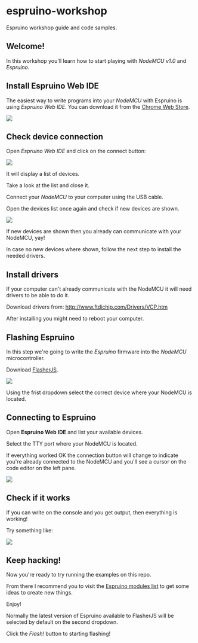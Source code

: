 # espruino-workshop
Espruino workshop guide and code samples.

## Welcome!
In this workshop you'll learn how to start playing with *NodeMCU v1.0* and *Espruino*.

## Install Espruino Web IDE

The easiest way to write programs into your *NodeMCU* with Espruino is using *Espruino Web IDE*.
You can download it from the [Chrome Web Store](https://chrome.google.com/webstore/detail/espruino-web-ide/bleoifhkdalbjfbobjackfdifdneehpo).

![](https://cldup.com/2-UW4Wvky--3000x3000.png)

## Check device connection

Open *Espruino Web IDE* and click on the connect button:

![](https://cldup.com/U6vIhXT0ha-2000x2000.png)

It will display a list of devices.

Take a look at the list and close it.

Connect your *NodeMCU* to your computer using the USB cable.

Open the devices list once again and check if new devices are shown.

![](https://cldup.com/fZ1uVOsICn-2000x2000.png)

If new devices are shown then you already can communicate with your NodeMCU, yay!

In case no new devices where shown, follow the next step to install the needed drivers.

## Install drivers

If your computer can't already communicate with the NodeMCU it will need
drivers to be able to do it.

Download drivers from:
http://www.ftdichip.com/Drivers/VCP.htm

After installing you might need to reboot your computer.

## Flashing Espruino

In this step we're going to write the *Espruino* firmware into the *NodeMCU* microcontroller.

Download [FlasherJS](https://github.com/thingsSDK/flasher.js).

![](https://cldup.com/kML7xFTjX4-3000x3000.png)

Using the frist dropdown select the correct device where your NodeMCU is located.

## Connecting to Espruino

Open **Espruino Web IDE** and list your available devices.

Select the TTY port where your NodeMCU is located.

If everything worked OK the connection button will change to indicate
you're already connected to the NodeMCU and you'll see a cursor on the
code editor on the left pane.

![](https://cldup.com/x33CbeBWPB-3000x3000.png)

## Check if it works

If you can write on the console and you get output, then everything is working!

Try something like:

![](https://cldup.com/emaS8d29GT-2000x2000.png)

## Keep hacking!

Now you're ready to try running the examples on this repo.

From there I recommend you to visit the [Espruino modules list](https://www.espruino.com/Modules)
to get some ideas to create new things.

Enjoy!

Normally the latest version of Espruino available to FlasherJS will be selected
by default on the second dropdown.

Click the _Flash!_ button to starting flashing!

